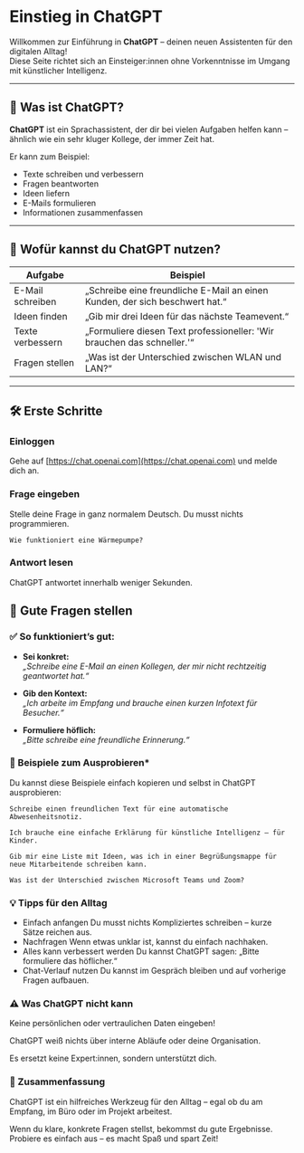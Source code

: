 # Einstieg in ChatGPT

Willkommen zur Einführung in **ChatGPT** – deinen neuen Assistenten für den digitalen Alltag!  
Diese Seite richtet sich an Einsteiger:innen ohne Vorkenntnisse im Umgang mit künstlicher Intelligenz.

---

## 🤖 Was ist ChatGPT?

**ChatGPT** ist ein Sprachassistent, der dir bei vielen Aufgaben helfen kann – ähnlich wie ein sehr kluger Kollege, der immer Zeit hat.

Er kann zum Beispiel:

- Texte schreiben und verbessern
- Fragen beantworten
- Ideen liefern
- E-Mails formulieren
- Informationen zusammenfassen

---

## 🎯 Wofür kannst du ChatGPT nutzen?

| Aufgabe | Beispiel |
|--------|---------|
| E-Mail schreiben | „Schreibe eine freundliche E-Mail an einen Kunden, der sich beschwert hat.“ |
| Ideen finden | „Gib mir drei Ideen für das nächste Teamevent.“ |
| Texte verbessern | „Formuliere diesen Text professioneller: 'Wir brauchen das schneller.'“ |
| Fragen stellen | „Was ist der Unterschied zwischen WLAN und LAN?“ |

---

## 🛠️ Erste Schritte

###  Einloggen
Gehe auf [https://chat.openai.com](https://chat.openai.com) und melde dich an.

### Frage eingeben
Stelle deine Frage in ganz normalem Deutsch. Du musst nichts programmieren.

```text
Wie funktioniert eine Wärmepumpe?
```

### Antwort lesen
ChatGPT antwortet innerhalb weniger Sekunden.

## 💬 Gute Fragen stellen

### ✅ So funktioniert’s gut:

- **Sei konkret:**  
  _„Schreibe eine E-Mail an einen Kollegen, der mir nicht rechtzeitig geantwortet hat.“_

- **Gib den Kontext:**  
  _„Ich arbeite im Empfang und brauche einen kurzen Infotext für Besucher.“_

- **Formuliere höflich:**  
  _„Bitte schreibe eine freundliche Erinnerung.“_

### 🧪 Beispiele zum Ausprobieren* 
Du kannst diese Beispiele einfach kopieren und selbst in ChatGPT ausprobieren:

```text
Schreibe einen freundlichen Text für eine automatische Abwesenheitsnotiz.

Ich brauche eine einfache Erklärung für künstliche Intelligenz – für Kinder.

Gib mir eine Liste mit Ideen, was ich in einer Begrüßungsmappe für neue Mitarbeitende schreiben kann.

Was ist der Unterschied zwischen Microsoft Teams und Zoom?

```
### 💡 Tipps für den Alltag
- Einfach anfangen	Du musst nichts Kompliziertes schreiben – kurze Sätze reichen aus.
- Nachfragen	Wenn etwas unklar ist, kannst du einfach nachhaken.
- Alles kann verbessert werden	Du kannst ChatGPT sagen: „Bitte formuliere das höflicher.“
- Chat-Verlauf nutzen	Du kannst im Gespräch bleiben und auf vorherige Fragen aufbauen.

### ⚠️ Was ChatGPT nicht kann
Keine persönlichen oder vertraulichen Daten eingeben!

ChatGPT weiß nichts über interne Abläufe oder deine Organisation.

Es ersetzt keine Expert:innen, sondern unterstützt dich.

### 📌 Zusammenfassung
ChatGPT ist ein hilfreiches Werkzeug für den Alltag – egal ob du am Empfang, im Büro oder im Projekt arbeitest.

Wenn du klare, konkrete Fragen stellst, bekommst du gute Ergebnisse.
Probiere es einfach aus – es macht Spaß und spart Zeit!